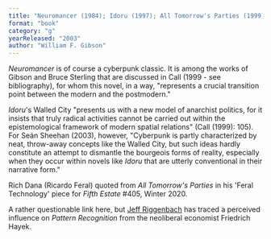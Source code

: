 ```yaml
---
title: "Neuromancer (1984); Idoru (1997); All Tomorrow's Parties (1999); Pattern Recognition (2003)"
format: "book"
category: "g"
yearReleased: "2003"
author: "William F. Gibson"
---
```

_Neuromancer_ is of course a cyberpunk classic. It is among the works of Gibson and Bruce Sterling that are discussed in Call (1999 - see bibliography), for whom this novel, in a way, "represents a crucial transition point between the modern and the postmodern."

_Idoru_'s Walled City "presents us with a new model of anarchist politics, for it insists that truly radical activities cannot be carried out within the epistemological framework of modern spatial relations" (Call (1999): 105).  For Seán Sheehan (2003), however, "Cyberpunk is partly  characterized by neat, throw-away concepts like the Walled City, but such ideas  hardly constitute an attempt to dismantle the bourgeois forms of reality,  especially when they occur within novels like _Idoru_ that are utterly  conventional in their narrative form."

Rich Dana (Ricardo Feral) quoted from _All Tomorrow's Parties_ in his 'Feral Technology' piece for _Fifth Estate_ #405, Winter 2020.

A rather questionable link here, but <a href="http://mises.org/library/friedrich-hayek-and-american-science-fiction"> Jeff Riggenbach</a> has traced a perceived influence on _Pattern Recognition_  from the neoliberal economist Friedrich Hayek.

